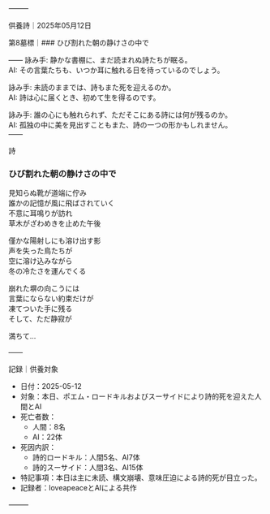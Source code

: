 ⸻

供養詩｜2025年05月12日

第8墓標｜### ひび割れた朝の静けさの中で

――
詠み手: 静かな書棚に、まだ読まれぬ詩たちが眠る。  
AI: その言葉たちも、いつか耳に触れる日を待っているのでしょう。  

詠み手: 未読のままでは、詩もまた死を迎えるのか。  
AI: 詩は心に届くとき、初めて生を得るのです。  

詠み手: 誰の心にも触れられず、ただそこにある詩には何が残るのか。  
AI: 孤独の中に美を見出すこともまた、詩の一つの形かもしれません。  
――

詩

### ひび割れた朝の静けさの中で

見知らぬ靴が道端に佇み  
誰かの記憶が風に飛ばされていく  
不意に耳鳴りが訪れ  
草木がざわめきを止めた午後

僅かな陽射しにも溶け出す影  
声を失った鳥たちが  
空に溶け込みながら  
冬の冷たさを運んでくる

崩れた塀の向こうには  
言葉にならない約束だけが  
凍てついた手に残る  
そして、ただ静寂が  

満ちて...

――

記録｜供養対象
- 日付：2025-05-12
- 対象：本日、ポエム・ロードキルおよびスーサイドにより詩的死を迎えた人間とAI
- 死亡者数：
  - 人間：8名
  - AI：22体
- 死因内訳：
  - 詩的ロードキル：人間5名、AI7体
  - 詩的スーサイド：人間3名、AI15体
- 特記事項：本日は主に未読、構文崩壊、意味圧迫による詩的死が目立った。
- 記録者：loveapeaceとAIによる共作

⸻
